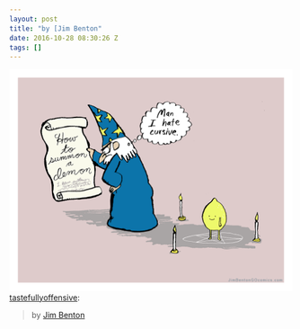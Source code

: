 ```yaml
---
layout: post
title: "by [Jim Benton"
date: 2016-10-28 08:30:26 Z
tags: []
---
```

![](/media/2016/10/152417075280.png)
[tastefullyoffensive](http://tumblr.tastefullyoffensive.com/post/128108935463/by-jim-benton):

> by [Jim Benton](http://jimbenton.com)

